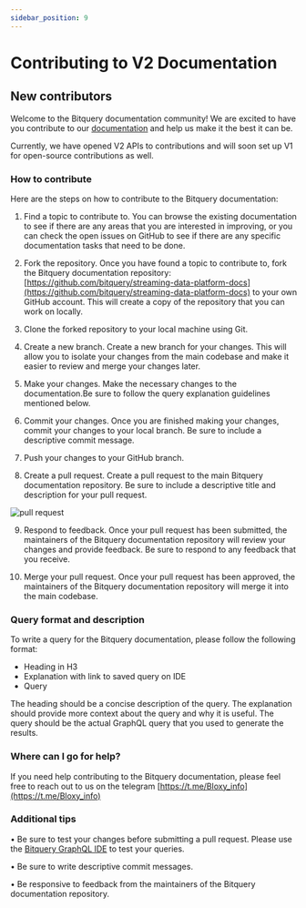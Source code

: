 ```yaml
---
sidebar_position: 9
---
```


# Contributing to V2 Documentation

## New contributors

Welcome to the Bitquery documentation community! We are excited to have you contribute to our [documentation](https://docs.bitquery.io/) and help us make it the best it can be.

Currently, we have opened V2 APIs to contributions and will soon set up V1 for open-source contributions as well.

### How to contribute

Here are the steps on how to contribute to the Bitquery documentation:

1.  Find a topic to contribute to. You can browse the existing documentation to see if there are any areas that you are interested in improving, or you can check the open issues on GitHub to see if there are any specific documentation tasks that need to be done.

2.  Fork the repository. Once you have found a topic to contribute to, fork the Bitquery documentation repository: [https://github.com/bitquery/streaming-data-platform-docs](https://github.com/bitquery/streaming-data-platform-docs) to your own GitHub account. This will create a copy of the repository that you can work on locally.

3.  Clone the forked repository to your local machine using Git.

4.  Create a new branch. Create a new branch for your changes. This will allow you to isolate your changes from the main codebase and make it easier to review and merge your changes later.

5.  Make your changes. Make the necessary changes to the documentation.Be sure to follow the query explanation guidelines mentioned below.

6.  Commit your changes. Once you are finished making your changes, commit your changes to your local branch. Be sure to include a descriptive commit message.

7.  Push your changes to your GitHub branch.

8.  Create a pull request. Create a pull request to the main Bitquery documentation repository. Be sure to include a descriptive title and description for your pull request.

![pull request](/img/pullrequest.png)

9.  Respond to feedback. Once your pull request has been submitted, the maintainers of the Bitquery documentation repository will review your changes and provide feedback. Be sure to respond to any feedback that you receive.

10. Merge your pull request. Once your pull request has been approved, the maintainers of the Bitquery documentation repository will merge it into the main codebase.

### Query format and description

To write a query for the Bitquery documentation, please follow the following format:

- Heading in H3
- Explanation with link to saved query on IDE
- Query

The heading should be a concise description of the query. The explanation should provide more context about the query and why it is useful. The query should be the actual GraphQL query that you used to generate the results.

### Where can I go for help?

If you need help contributing to the Bitquery documentation, please feel free to reach out to us on the telegram [https://t.me/Bloxy_info](https://t.me/Bloxy_info)

### Additional tips

• Be sure to test your changes before submitting a pull request. Please use the [Bitquery GraphQL IDE](https://ide.bitquery.io/?endpoint=https://streaming.bitquery.io/graphql) to test your queries.

• Be sure to write descriptive commit messages.

• Be responsive to feedback from the maintainers of the Bitquery documentation repository.
